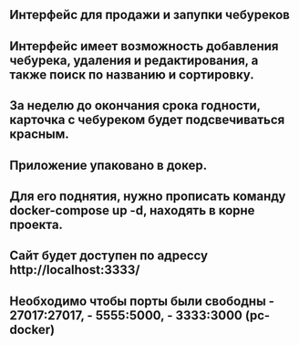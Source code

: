 ## Интерфейс для продажи и запупки чебуреков
## Интерфейс имеет возможность добавления чебурека, удаления и редактирования, а также поиск по названию и сортировку.
## За неделю до окончания срока годности, карточка с чебуреком будет подсвечиваться красным.

## Приложение упаковано в докер.
## Для его поднятия, нужно прописать команду docker-compose up -d, находять в корне проекта.
## Сайт будет доступен по адрессу http://localhost:3333/
## Необходимо чтобы порты были свободны - 27017:27017, - 5555:5000, - 3333:3000 (pc-docker)
